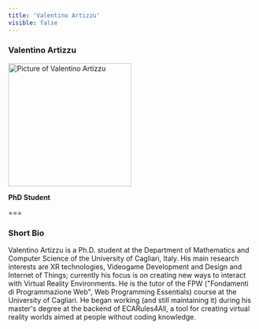 ```yaml
---
title: 'Valentino Artizzu'
visible: false
---
```

   
### Valentino Artizzu
   
<img src="/lab/user/pages/02.people/20.artizzu.valentino/img/valentino_artizzu.jpg" alt="Picture of Valentino Artizzu" style="height: 250px">
   
**PhD Student**
   
===
### Short Bio
Valentino Artizzu is a Ph.D. student at the Department of Mathematics and Computer Science of the University of Cagliari, Italy. His main research interests are XR technologies, Videogame Development and Design and Internet of Things; currently his focus is on creating new ways to interact with Virtual Reality Environments. He is the tutor of the FPW ("Fondamenti di Programmazione Web", Web Programming Essentials) course at the University of Cagliari. He began working (and still maintaining it) during his master's degree at the backend of ECARules4All, a tool for creating virtual reality worlds aimed at people without coding knowledge.
